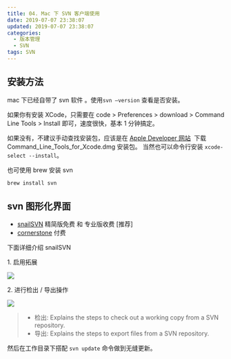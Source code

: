 ```yaml
---
title: 04. Mac 下 SVN 客户端使用
date: 2019-07-07 23:38:07
updated: 2019-07-07 23:38:07
categories:
  - 版本管理
  - SVN
tags: SVN
---
```


## 安装方法

mac 下已经自带了 svn 软件 。使用`svn –version` 查看是否安装。

如果你有安装 XCode，只需要在 code > Preferences > download > Command Line Tools > Install 即可，速度很快，基本 1 分钟搞定。

如果没有，不建议手动查找安装包，应该是在 [Apple Developer 网站](https://developer.apple.com/downloads/index.action)  下载 Command_Line_Tools_for_Xcode.dmg 安装包。
当然也可以命令行安装 `xcode-select --install`。

也可使用 brew 安装 svn

```sh
brew install svn
```

## svn 图形化界面

- [snailSVN](https://langui.net/snailsvn/) 精简版免费 和 专业版收费 [推荐]
- [cornerstone](https://cornerstone.assembla.com/) 付费

下面详细介绍 snailSVN

1\. 启用拓展

![](http://likai.test.upcdn.net/%E7%89%88%E6%9C%AC%E7%AE%A1%E7%90%86-SVN/Mac-%E4%B8%8B-SVN-%E5%AE%A2%E6%88%B7%E7%AB%AF%E4%BD%BF%E7%94%A8/1.png)

2\. 进行检出 / 导出操作

![](http://likai.test.upcdn.net/%E7%89%88%E6%9C%AC%E7%AE%A1%E7%90%86-SVN/Mac-%E4%B8%8B-SVN-%E5%AE%A2%E6%88%B7%E7%AB%AF%E4%BD%BF%E7%94%A8/2.png)

> - 检出: Explains the steps to check out a working copy from a SVN repository.
> - 导出: Explains the steps to export files from a SVN repository.

然后在工作目录下搭配 `svn update` 命令做到无缝更新。
